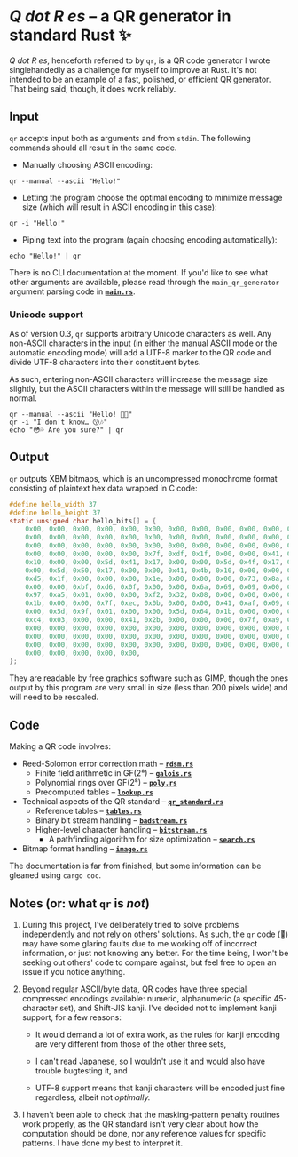 # *Q dot R es* – a QR generator in standard Rust ✨
*Q dot R es*, henceforth referred to by `qr`, is a QR code generator I wrote singlehandedly as a challenge for myself to improve at Rust. It's not intended to be an example of a fast, polished, or efficient QR generator. That being said, though, it does work reliably.

## Input
`qr` accepts input both as arguments and from `stdin`. The following commands should all result in the same code. 
* Manually choosing ASCII encoding:
```
qr --manual --ascii "Hello!"
```
* Letting the program choose the optimal encoding to minimize message size (which will result in ASCII encoding in this case):
```
qr -i "Hello!" 
```
* Piping text into the program (again choosing encoding automatically):
```
echo "Hello!" | qr
```
There is no CLI documentation at the moment. If you'd like to see what other arguments are available, please read through the `main_qr_generator` argument parsing code in [**`main.rs`**](src/main.rs).
### Unicode support
As of version 0.3, `qr` supports arbitrary Unicode characters as well. Any non-ASCII characters in the input (in either the manual ASCII mode or the automatic encoding mode) will add a UTF-8 marker to the QR code and divide UTF-8 characters into their constituent bytes.

As such, entering non-ASCII characters will increase the message size slightly, but the ASCII characters within the message will still be handled as normal.
```
qr --manual --ascii "Hello! 👋😌"
qr -i "I don't know… 😗🎶"
echo "😳💦 Are you sure?" | qr
```
## Output
`qr` outputs XBM bitmaps, which is an uncompressed monochrome format consisting of plaintext hex data wrapped in C code:
```c
#define hello_width 37
#define hello_height 37
static unsigned char hello_bits[] = {
    0x00, 0x00, 0x00, 0x00, 0x00, 0x00, 0x00, 0x00, 0x00, 0x00, 0x00, 0x00,
    0x00, 0x00, 0x00, 0x00, 0x00, 0x00, 0x00, 0x00, 0x00, 0x00, 0x00, 0x00,
    0x00, 0x00, 0x00, 0x00, 0x00, 0x00, 0x00, 0x00, 0x00, 0x00, 0x00, 0x00,
    0x00, 0x00, 0x00, 0x00, 0x00, 0x7f, 0xdf, 0x1f, 0x00, 0x00, 0x41, 0x55,
    0x10, 0x00, 0x00, 0x5d, 0x41, 0x17, 0x00, 0x00, 0x5d, 0x4f, 0x17, 0x00,
    0x00, 0x5d, 0x50, 0x17, 0x00, 0x00, 0x41, 0x4b, 0x10, 0x00, 0x00, 0x7f,
    0xd5, 0x1f, 0x00, 0x00, 0x00, 0x1e, 0x00, 0x00, 0x00, 0x73, 0x8a, 0x1e,
    0x00, 0x00, 0xbf, 0xd6, 0x0f, 0x00, 0x00, 0x6a, 0x69, 0x09, 0x00, 0x00,
    0x97, 0xa5, 0x01, 0x00, 0x00, 0xf2, 0x32, 0x08, 0x00, 0x00, 0x00, 0x01,
    0x1b, 0x00, 0x00, 0x7f, 0xec, 0x0b, 0x00, 0x00, 0x41, 0xaf, 0x09, 0x00,
    0x00, 0x5d, 0x9f, 0x01, 0x00, 0x00, 0x5d, 0x64, 0x1b, 0x00, 0x00, 0x5d,
    0xc4, 0x03, 0x00, 0x00, 0x41, 0x2b, 0x00, 0x00, 0x00, 0x7f, 0xa9, 0x11,
    0x00, 0x00, 0x00, 0x00, 0x00, 0x00, 0x00, 0x00, 0x00, 0x00, 0x00, 0x00,
    0x00, 0x00, 0x00, 0x00, 0x00, 0x00, 0x00, 0x00, 0x00, 0x00, 0x00, 0x00,
    0x00, 0x00, 0x00, 0x00, 0x00, 0x00, 0x00, 0x00, 0x00, 0x00, 0x00, 0x00,
    0x00, 0x00, 0x00, 0x00, 0x00,
};
```
They are readable by free graphics software such as GIMP, though the ones output by this program are very small in size (less than 200 pixels wide) and will need to be rescaled.
## Code
Making a QR code involves:
* Reed-Solomon error correction math – [**`rdsm.rs`**](src/rdsm.rs)
   * Finite field arithmetic in GF(2⁸) – [**`galois.rs`**](src/rdsm/galois.rs)
   * Polynomial rings over GF(2⁸) – [**`poly.rs`**](src/rdsm/poly.rs)
   * Precomputed tables – [**`lookup.rs`**](src/rdsm/lookup.rs)
* Technical aspects of the QR standard – [**`qr_standard.rs`**](src/qr_standard.rs)
   * Reference tables – [**`tables.rs`**](src/qr_standard/tables.rs)
   * Binary bit stream handling – [**`badstream.rs`**](src/qr_standard/badstream.rs)
   * Higher-level character handling – [**`bitstream.rs`**](src/qr_standard/bitstream.rs)
      * A pathfinding algorithm for size optimization – [**`search.rs`**](src/qr_standard/bitstream/search.rs)
* Bitmap format handling – [**`image.rs`**](src/image.rs)

The documentation is far from finished, but some information can be gleaned using `cargo doc`.
## Notes (or: what `qr` is *not*)
1. During this project, I've deliberately tried to solve problems independently and not rely on others' solutions. As such, the `qr` code (🤭) may have some glaring faults due to me working off of incorrect information, or just not knowing any better. For the time being, I won't be seeking out others' code to compare against, but feel free to open an issue if you notice anything.

2. Beyond regular ASCII/byte data, QR codes have three special compressed encodings available: numeric, alphanumeric (a specific 45-character set), and Shift-JIS kanji. I've decided not to implement kanji support, for a few reasons:

   * It would demand a lot of extra work, as the rules for kanji encoding are very different from those of the other three sets,

   * I can't read Japanese, so I wouldn't use it and would also have trouble bugtesting it, and

   * UTF-8 support means that kanji characters will be encoded just fine regardless, albeit not *optimally.*

3. I haven't been able to check that the masking-pattern penalty routines work properly, as the QR standard isn't very clear about how the computation should be done, nor any reference values for specific patterns. I have done my best to interpret it.